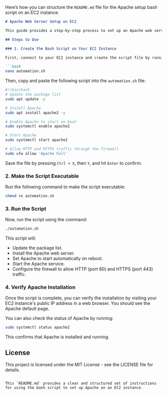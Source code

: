 Here’s how you can structure the `README.md` file for the Apache setup bash script on an EC2 instance:

```md
# Apache Web Server Setup on EC2

This guide provides a step-by-step process to set up an Apache web server on an EC2 instance using a bash script. The script ensures Apache will start automatically on reboot and configures the firewall to allow HTTP (port 80) and HTTPS (port 443) traffic.

## Steps to Use

### 1. Create the Bash Script on Your EC2 Instance

First, connect to your EC2 instance and create the script file by running the following command:

```bash
nano automation.sh
```

Then, copy and paste the following script into the `automation.sh` file:

```bash
#!/bin/bash
# Update the package list
sudo apt update -y

# Install Apache
sudo apt install apache2 -y

# Enable Apache to start on boot
sudo systemctl enable apache2

# Start Apache
sudo systemctl start apache2

# Allow HTTP and HTTPS traffic through the firewall
sudo ufw allow 'Apache Full'
```

Save the file by pressing `Ctrl + X`, then `Y`, and hit `Enter` to confirm.

### 2. Make the Script Executable

Run the following command to make the script executable:

```bash
chmod +x automation.sh
```

### 3. Run the Script

Now, run the script using the command:

```bash
./automation.sh
```

This script will:
- Update the package list.
- Install the Apache web server.
- Set Apache to start automatically on reboot.
- Start the Apache service.
- Configure the firewall to allow HTTP (port 80) and HTTPS (port 443) traffic.

### 4. Verify Apache Installation

Once the script is complete, you can verify the installation by visiting your EC2 instance's public IP address in a web browser. You should see the Apache default page.

You can also check the status of Apache by running:

```bash
sudo systemctl status apache2
```

This confirms that Apache is installed and running.

## License

This project is licensed under the MIT License - see the LICENSE file for details.
```

This `README.md` provides a clear and structured set of instructions for using the bash script to set up Apache on an EC2 instance.
